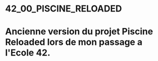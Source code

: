 # 42_00_PISCINE_RELOADED
# Ancienne version du projet Piscine Reloaded lors de mon passage a l'Ecole 42.
